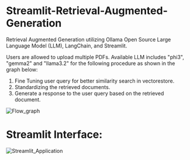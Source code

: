 # Streamlit-Retrieval-Augmented-Generation
Retrieval Augmented Generation utilizing Ollama Open Source Large Language Model (LLM), LangChain, and Streamlit.

Users are allowed to upload multiple PDFs.
Available LLM includes "phi3", "gemma2" and "llama3.2" for the following procedure as shown in the graph below:

1. Fine Tuning user query for better similarity search in vectorestore.
2. Standardizing the retrieved documents.
3. Generate a response to the user query based on the retrieved document.

![Flow_graph](https://github.com/user-attachments/assets/16855814-fc8e-4fe9-9e0d-108eee26d340)



# Streamlit Interface:

![Streamlit_Application](https://github.com/user-attachments/assets/044b3d15-6bf5-42d4-8b2b-418dea3a1a5e)
